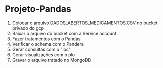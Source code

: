 # Projeto-Pandas

1. Colocar o arquivo DADOS_ABERTOS_MEDICAMENTOS.CSV no bucket privado do gcp
2. Baixar o arquivo do bucket com a Service account
3. Fazer tratamentos com o Pandas
4. Verificar o schema com o Pandera
5. Gerar consultas com o "loc"
6. Gerar visualizações com o plo
7. Gravar o arquivo tratado no MongoDB
